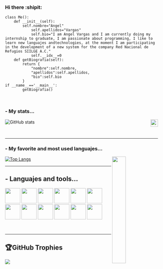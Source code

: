 ### Hi there :shipit:


```golang
class Me():
	def __init__(self):
		self.nombre="Angel"
        	self.apellidos="Vargas"
        	self.bio="I am Angel Vargas and I am currently doing my internship to graduate, I am passionate about programming, I like to learn new languajes andtechnologies, at the moment I am participating in the development of a new system for the company Red Nacional de Refugios SIILGE A.C."
        	self.__idx__=0
	def getBiografia(self):
		return {
		    "nombre":self.nombre,
		    "apellidos":self.apellidos,
		    "bio":self.bio
		}
if __name__=='__main__':
		getBiografia()

```

</br>


### - My stats...

<img align="right" src="https://github.com/TheDudeThatCode/TheDudeThatCode/blob/master/Assets/Earth.gif" width="24px">

![GitHub stats](https://github-readme-stats.vercel.app/api?username=AngelVargas2003&show_icons=true&theme=merko&border_color=67D242)

</br>

----

### - My favorite and most used languajes...

<img src="https://media.tenor.com/images/df8c44a1d20ab367fdcb21880985fd33/tenor.gif" align="right"  width="30%"/>

[![Top Langs](https://github-readme-stats.vercel.app/api/top-langs/?username=AngelVargas2003&show_icons=true&theme=merko&border_color=67D242)](https://github.com/anuraghazra/github-readme-stats)
<br/>

---

<h2> - Languajes and tools...</h2>
<p align="center">

<code><a href="https://laravel.com" target="_blank"><img height="50" src="https://cdn.worldvectorlogo.com/logos/laravel-2.svg"></a></code>
<code><a href="https://www.javascript.com/" target="_blank"><img height="50" src="https://upload.wikimedia.org/wikipedia/commons/6/6a/JavaScript-logo.png"></a></code>
<code><a href="https://vuejs.org/" target="_blank"><img height="50" src="https://upload.wikimedia.org/wikipedia/commons/9/95/Vue.js_Logo_2.svg"></a></code>
<code><a href="https://www.python.org" target="_blank"><img height="50" src="https://upload.wikimedia.org/wikipedia/commons/thumb/c/c3/Python-logo-notext.svg/2048px-Python-logo-notext.svg.png"></a></code>
 <code><a href="https://www.typescriptlang.org" target="_blank"><img height="50" src="https://upload.wikimedia.org/wikipedia/commons/thumb/4/4c/Typescript_logo_2020.svg/1024px-Typescript_logo_2020.svg.png"></a></code>
 <code><a href="https://docs.microsoft.com/en-us/dotnet/csharp/" target="_blank"><img height="50" src="https://seeklogo.com/images/C/c-sharp-c-logo-02F17714BA-seeklogo.com.png"></a></code>
 <code><a  target="_blank"><img height="50" src="https://blog.irontec.com/wp-content/uploads/2016/01/mysql-logo.png"></a></code>
 <code><a href="https://developer.mozilla.org/es/docs/Web/HTML" target="_blank"><img height="50" src="https://cdn-icons-png.flaticon.com/512/174/174854.png"></a></code>
 <code><a href="https://developer.mozilla.org/es/docs/Web/CSS" target="_blank"><img height="50" src="https://cdn-icons-png.flaticon.com/512/732/732190.png?w=360"></a></code>
 <code><a href="https://adonisjs.com" target="_blank"><img height="50" src="https://camo.githubusercontent.com/076aacc894daf3d9065f7d5bd1d7e8a3d0511668576cd66afddd0ce4af524eaa/68747470733a2f2f692e696d6775722e636f6d2f32774764454a4e2e706e67"></a></code>
 <code><a href="https://angular.io" target="_blank"><img height="50" src="https://upload.wikimedia.org/wikipedia/commons/thumb/c/cf/Angular_full_color_logo.svg/2048px-Angular_full_color_logo.svg.png"></a></code>
 <code><a href="https://developer.android.com/docs" target="_blank"><img height="50" src="https://1000marcas.net/wp-content/uploads/2020/01/Logo-Android.png"></a></code>
</p>

</br>

---

## 🏆GitHub Trophies
![](https://github-profile-trophy.vercel.app/?username=AngelVargas2003&theme=dracula&no-frame=false&no-bg=false&margin-w=4&border_color=67D242)
